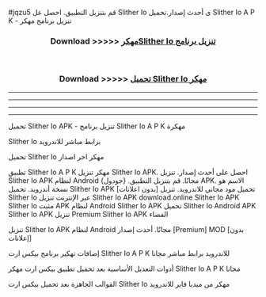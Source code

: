 #jqzu5 قم بتنزيل التطبيق. احصل عل Slither Io  ى أحدث إصدار.تحميل Slither Io  A P K - تنزيل برنامج مهكر



<div align="center">
<h3>Download >>>>> <a href="https://ar-sites.web.app/?ar= Slither Io ">مهكرSlither Io  تنزيل برنامج</a></h3><br>

<h3>Download >>>>> <a href="https://ar-sites.web.app/?ar= Slither Io ">تحميل Slither Io  مهكر</a></h3>
</div>


----------------------------------------------------------

----------------------------------------------------------

----------------------------------------------------------

----------------------------------------------------------


تحميل Slither Io  APK - تنزيل برنامج Slither Io  A P K مهكرة

Slither Io  برابط مباشر للاندرويد

تحميل Slither Io  مهكر اخر اصدار

تطبيق Slither Io  A P K مهكر
تنزيل Slither Io  APK. احصل على أحدث إصدار.
تنزيل Slither Io  APK لنظام Android مجانًا.
قم بتنزيل التطبيق. {جودول} APK. الاسم هو نسخة أندرويد.
تحميل Slither Io  APK [بدون اعلانات]
تحميل مود مجاني للاندرويد.
تنزيل Slither Io  عبر الإنترنت
تنزيل Slither Io  APK
download.online Slither Io  APK
Slither Io  مثبت APK لنظام Android
Slither Io  APK
تحميل Slither Io  Android APK
Slither Io  APK تنزيل Premium
Slither Io  APK الفضاء

تنزيل Slither Io  APK لنظام Android مجانًا. أحدث إصدار [Premium] MOD [بدون إعلانات]

إضافات تهكير برنامج بيكس ارت Slither Io  A P K للاندرويد برابط مباشر مجانا

أدوات التعديل الأساسية بعد تحميل تطبيق بيكس ارت مهكر Slither Io  A P K مجانا

القوالب الجاهزة بعد تحميل بيكس ارت Slither Io  مهكر من ميديا فاير للاندرويد



